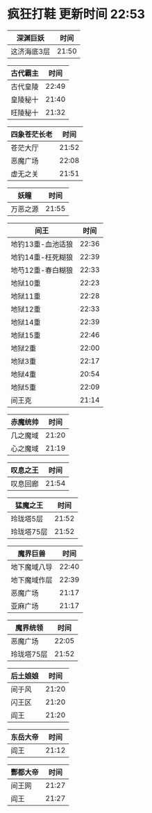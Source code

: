 # 疯狂打鞋 更新时间 22:53

| 深渊巨妖   | 时间    |
|--------|-------|
| 这济海底3层 | 21:50 |

| 古代霸主   | 时间    |
|--------|-------|
| 古代皇陵 | 22:49 |
| 皇陵秘十 | 21:40 |
| 旺陵秘十 | 21:32 |

| 四象苍茫长老   | 时间    |
|--------|-------|
| 苍茫大厅 | 21:52 |
| 恶魔广场 | 22:08 |
| 虚无之关 | 21:51 |

| 妖瞳   | 时间    |
|--------|-------|
| 万恶之源 | 21:55 |

| 间王   | 时间    |
|--------|-------|
| 地钓13重-血池适狼 | 22:36 |
| 地钓14重-枉死糊狼 | 22:39 |
| 地芍12重-春白糊狼 | 22:33 |
| 地狱10重 | 22:23 |
| 地狱11重 | 22:28 |
| 地狱12重 | 22:33 |
| 地狱14重 | 22:39 |
| 地狱15重 | 22:46 |
| 地狱2重 | 22:00 |
| 地狱3重 | 22:17 |
| 地狱4重 | 20:54 |
| 地狱5重 | 22:09 |
| 间王克 | 21:14 |

| 赤魔统帅   | 时间    |
|--------|-------|
| 几之魔域 | 21:20 |
| 心之魔域 | 21:19 |

| 叹息之王   | 时间    |
|--------|-------|
| 叹息回廊 | 21:54 |

| 猛魔之王   | 时间    |
|--------|-------|
| 玲珑塔5层 | 21:52 |
| 玲珑塔75层 | 21:52 |

| 魔界巨兽   | 时间    |
|--------|-------|
| 地下魔域八导 | 22:40 |
| 地下魔域作层 | 22:39 |
| 恶魔广场 | 21:17 |
| 亚麻广场 | 21:17 |

| 魔界统领   | 时间    |
|--------|-------|
| 恶魔广场 | 22:05 |
| 玲珑塔75层 | 21:52 |

| 后土娘娘   | 时间    |
|--------|-------|
| 间于风 | 21:20 |
| 闪王区 | 21:20 |
| 阎王 | 21:20 |

| 东岳大帝   | 时间    |
|--------|-------|
| 阎王 | 21:12 |

| 酆都大帝   | 时间    |
|--------|-------|
| 间王网 | 21:27 |
| 阎王 | 21:27 |